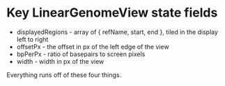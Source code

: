 # Key LinearGenomeView state fields

* displayedRegions - array of { refName, start, end }, tiled in the display left to right
* offsetPx - the offset in px of the left edge of the view
* bpPerPx - ratio of basepairs to screen pixels
* width - width in px of the view

Everything runs off of these four things.
